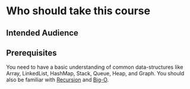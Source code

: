 # Who should take this course

## Intended Audience

## Prerequisites

You need to have a basic understanding of common data-structures like Array, LinkedList, HashMap, Stack, Queue, Heap, and Graph. You should also be familiar with [Recursion](https://en.wikipedia.org/wiki/Recursion_(computer_science)) and [Big-O](https://en.wikipedia.org/wiki/Big_O_notation).
